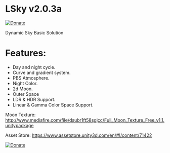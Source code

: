 # LSky v2.0.3a

[![Donate](https://img.shields.io/badge/Donate-PayPal-green.svg)](https://www.paypal.com/cgi-bin/webscr?cmd=_s-xclick&hosted_button_id=9EXLS6X6XEDJE)

Dynamic Sky Basic Solution

# Features:
- Day and night cycle. 
- Curve and gradient system. 
- PBS Atmosphere. 
- Night Color. 
- 2d Moon. 
- Outer Space 
- LDR & HDR Support. 
- Linear & Gamma Color Space Support. 

Moon Texture: http://www.mediafire.com/file/dsubr1ft58sgjcc/Full_Moon_Texture_Free_v1.1.unitypackage

Asset Store: https://www.assetstore.unity3d.com/en/#!/content/71422

[![Donate](https://img.shields.io/badge/Donate-PayPal-green.svg)](https://www.paypal.com/cgi-bin/webscr?cmd=_s-xclick&hosted_button_id=9EXLS6X6XEDJE)


